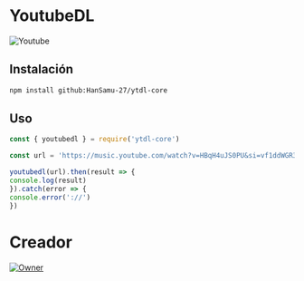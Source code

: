 # YoutubeDL

![Youtube](https://i.postimg.cc/LXWmBnHM/images.png)

## Instalación

```bash
npm install github:HanSamu-27/ytdl-core

```

## Uso

```javascript
const { youtubedl } = require('ytdl-core')

const url = 'https://music.youtube.com/watch?v=HBqH4uJS0PU&si=vf1ddWGR3Q_lHfbP'

youtubedl(url).then(result => {
console.log(result)
}).catch(error => {
console.error('://')
})
```

# Creador

[![Owner](https://i.postimg.cc/gjwt800Q/da32bf02-c5dc-40c4-9807-ffc85a956a13.jpg)](https://wa.me/+51910108980?text=Hola+Samu)
